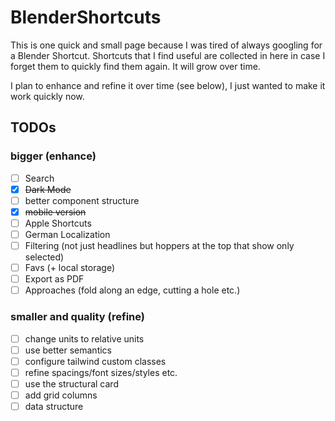 # BlenderShortcuts

This is one quick and small page because I was tired of always googling for a Blender Shortcut.
Shortcuts that I find useful are collected in here in case I forget them to quickly find them again.
It will grow over time.

I plan to enhance and refine it over time (see below), I just wanted to make it work quickly now.  

## TODOs
### bigger (enhance)
-[ ] Search
-[x] ~~Dark Mode~~
-[ ] better component structure 
-[x] ~~mobile version~~
-[ ] Apple Shortcuts 
-[ ] German Localization
-[ ] Filtering (not just headlines but hoppers at the top that show only selected)
-[ ] Favs (+ local storage)
-[ ] Export as PDF
-[ ] Approaches (fold along an edge, cutting a hole etc.)

### smaller and quality (refine)
-[ ] change units to relative units 
-[ ] use better semantics
-[ ] configure tailwind custom classes 
-[ ] refine spacings/font sizes/styles etc.
-[ ] use the structural card
-[ ] add grid columns
-[ ] data structure
